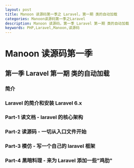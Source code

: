 ```yaml
---
layout: post
title: Manoon 读源码第一季之 Laravel，第一期 类的自动加载
categories: Manoon读源码第一季之Laravel
description: Manoon 读源码，第一季 Laravel 第一期 类的自动加载
keywords: PHP,Laravel,Manoon,读源码
---
```


# Manoon 读源码第一季

## 第一季 Laravel 第一期 类的自动加载

### 简介

### Laravel 的简介和安装 Laravel 6.x

### Part-1 读文档 - laravel 的核心架构

### Part-2 读源码 - 一切从入口文件开始

### Part-3 模仿 - 写一个自己的 laravel 框架

### Part-4 黑暗料理 - 来为 Laravel 添加一些"鸡肋"

